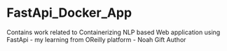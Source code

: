 # FastApi_Docker_App
Contains work related to Containerizing NLP based Web application using FastApi - my learning from OReilly platform - Noah Gift Author

